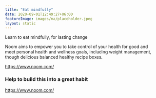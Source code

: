 ```yaml
---
title: "Eat mindfully"
date: 2020-09-01T12:49:27+06:00
featureImage: images/ma/placeholder.jpeg
layout: static
---
```


Learn to eat mindfully, for lasting change

Noom aims to empower you to take control of your health for good and meet personal health and wellness goals, including weight management, though delicious balanced healthy recipe boxes.



https://www.noom.com/

### Help to build this into a great habit

https://www.noom.com/








